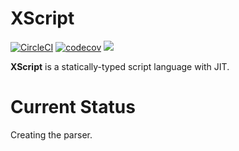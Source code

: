 # XScript

[![CircleCI](https://circleci.com/gh/maekawatoshiki/xscript.svg?style=shield)](https://circleci.com/gh/maekawatoshiki/xscript)
[![codecov](https://codecov.io/gh/maekawatoshiki/xscript/branch/master/graph/badge.svg)](https://codecov.io/gh/maekawatoshiki/xscript)
[![](http://img.shields.io/badge/license-MIT-blue.svg)](./LICENSE)


**XScript** is a statically-typed script language with JIT.

# Current Status

Creating the parser.

